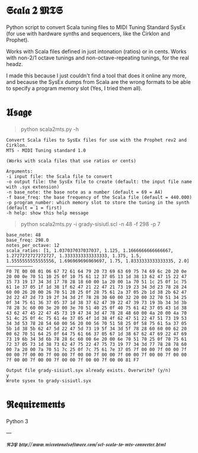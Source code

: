 # 𝕾𝖈𝖆𝖑𝖆 𝟐 𝕸𝕿𝕾

Python script to convert Scala tuning files to MIDI Tuning Standard SysEx (for use with hardware synths and sequencers, like the Cirklon and Prophet).

Works with Scala files defined in just intonation (ratios) or in cents. Works with non-2/1 octave tunings and non-octave-repeating tunings, for the real headz.

I made this because I just couldn't find a tool that does it online any more, and because the SysEx dumps from Scala are the wrong formats to be able to specify a program memory slot (Yes, I tried them all).

# 𝖀𝖘𝖆𝖌𝖊

> python scala2mts.py -h

```
Convert Scala files to SysEx files for use with the Prophet rev2 and Cirklon.
MTS - MIDI Tuning standard 1.0

(Works with scala files that use ratios or cents)

Arguments:
-i input file: the Scala file to convert
-o output file: the SysEx file to create (default: the input file name with .syx extension)
-n base_note: the base note as a number (default = 69 = A4)
-f base_freq: the base frequency of the Scala file (default = 440.000)
-p program_number: which memory slot to store the tuning in the synth (default = 1 = first)
-h help: show this help message
```

> python scala2mts.py -i grady-sisiutl.scl -n 48 -f 298 -p 7

```
base_note: 48
base_freq: 298.0
notes_per_octave: 12
scala_ratios: [1, 1.037037037037037, 1.125, 1.1666666666666667, 1.2727272727272727, 1.3333333333333333, 1.375, 1.5, 1.5555555555555556, 1.696969696969697, 1.75, 1.8333333333333335, 2.0]
——————————
F0 7E 00 08 01 06 67 72 61 64 79 20 73 69 63 69 75 74 69 6c 20 20 0e 20 00 0e 70 51 10 25 0f 10 75 61 12 37 05 13 1d 38 13 62 47 15 22 47 15 73 19 17 34 3d 17 78 28 18 60 00 1a 20 00 1a 70 51 1c 25 0f 1c 75 61 1e 37 05 1f 1d 38 1f 62 47 21 22 47 21 73 19 23 34 3d 23 78 28 24 60 00 26 20 00 26 70 51 28 25 0f 28 75 61 2a 37 05 2b 1d 38 2b 62 47 2d 22 47 2d 73 19 2f 34 3d 2f 78 28 30 60 00 32 20 00 32 70 51 34 25 0f 34 75 61 36 37 05 37 1d 38 37 62 47 39 22 47 39 73 19 3b 34 3d 3b 78 28 3c 60 00 3e 20 00 3e 70 51 40 25 0f 40 75 61 42 37 05 43 1d 38 43 62 47 45 22 47 45 73 19 47 34 3d 47 78 28 48 60 00 4a 20 00 4a 70 51 4c 25 0f 4c 75 61 4e 37 05 4f 1d 38 4f 62 47 51 22 47 51 73 19 53 34 3d 53 78 28 54 60 00 56 20 00 56 70 51 58 25 0f 58 75 61 5a 37 05 5b 1d 38 5b 62 47 5d 22 47 5d 73 19 5f 34 3d 5f 78 28 60 60 00 62 20 00 62 70 51 64 25 0f 64 75 61 66 37 05 67 1d 38 67 62 47 69 22 47 69 73 19 6b 34 3d 6b 78 28 6c 60 00 6e 20 00 6e 70 51 70 25 0f 70 75 61 72 37 05 73 1d 38 73 62 47 75 22 47 75 73 19 77 34 3d 77 78 28 78 60 00 7a 20 00 7a 70 51 7c 25 0f 7c 75 61 7e 37 05 7f 00 00 7f 00 00 7f 00 00 7f 00 00 7f 00 00 7f 00 00 7f 00 00 7f 00 00 7f 00 00 7f 00 00 7f 00 00 7f 00 00 7f 00 00 7f 00 00 7f 00 00 81 F7

Output file grady-sisiutl.syx already exists. Overwrite? (y/n)
y
Wrote sysex to grady-sisiutl.syx
```

# 𝕽𝖊𝖖𝖚𝖎𝖗𝖊𝖒𝖊𝖓𝖙𝖘

Python 3

—

*𝕽𝕴𝕻 𝖍𝖙𝖙𝖕://𝖜𝖜𝖜.𝖒𝖎𝖈𝖗𝖔𝖙𝖔𝖓𝖆𝖑𝖘𝖔𝖋𝖙𝖜𝖆𝖗𝖊.𝖈𝖔𝖒/𝖘𝖈𝖑-𝖘𝖈𝖆𝖑𝖆-𝖙𝖔-𝖒𝖙𝖘-𝖈𝖔𝖓𝖛𝖊𝖗𝖙𝖊𝖗.𝖍𝖙𝖒𝖑*
